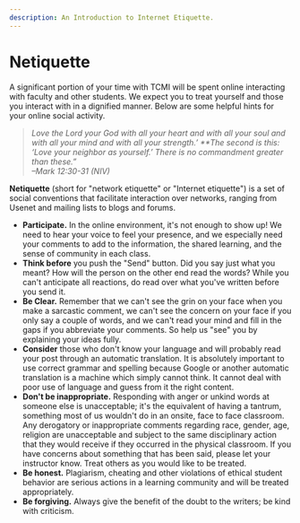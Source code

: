 ```yaml
---
description: An Introduction to Internet Etiquette.
---
```


# Netiquette

A significant portion of your time with TCMI will be spent online interacting with faculty and other students. We expect you to treat yourself and those you interact with in a dignified manner. Below are some helpful hints for your online social activity.

> _Love the Lord your God with all your heart and with all your soul and with all your mind and with all your strength.’ \*\*The second is this: ‘Love your neighbor as yourself.’ There is no commandment greater than these.”  
> –Mark 12:30-31 \(NIV\)_

**Netiquette** \(short for "network etiquette" or "Internet etiquette"\) is a set of social conventions that facilitate interaction over networks, ranging from Usenet and mailing lists to blogs and forums.

* **Participate.** In the online environment, it's not enough to show up! We need to hear your voice to feel your presence, and we especially need your comments to add to the information, the shared learning, and the sense of community in each class. 
* **Think before** you push the "Send" button. Did you say just what you meant? How will the person on the other end read the words? While you can't anticipate all reactions, do read over what you've written before you send it. 
* **Be Clear.** Remember that we can't see the grin on your face when you make a sarcastic comment, we can't see the concern on your face if you only say a couple of words, and we can't read your mind and fill in the gaps if you abbreviate your comments. So help us "see" you by explaining your ideas fully. 
* **Consider** those who don't know your language and will probably read your post through an automatic translation. It is absolutely important to use correct grammar and spelling because Google or another automatic translation is a machine which simply cannot think. It cannot deal with poor use of language and guess from it the right content. 
* **Don't be inappropriate.** Responding with anger or unkind words at someone else is unacceptable; it's the equivalent of having a tantrum, something most of us wouldn't do in an onsite, face to face classroom. Any derogatory or inappropriate comments regarding race, gender, age, religion are unacceptable and subject to the same disciplinary action that they would receive if they occurred in the physical classroom. If you have concerns about something that has been said, please let your instructor know. Treat others as you would like to be treated. 
* **Be honest.** Plagiarism, cheating and other violations of ethical student behavior are serious actions in a learning community and will be treated appropriately. 
* **Be forgiving.** Always give the benefit of the doubt to the writers; be kind with criticism.

